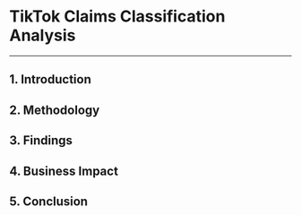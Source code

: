 # TikTok Claims Classification Analysis
______________________

## 1. Introduction 


## 2. Methodology


## 3. Findings 


## 4. Business Impact


## 5. Conclusion  

